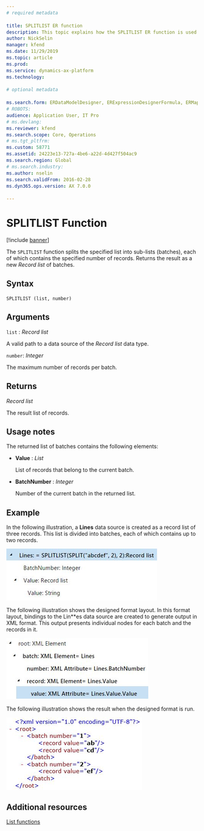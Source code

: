 ```yaml
---
# required metadata

title: SPLITLIST ER function
description: This topic explains how the SPLITLIST ER function is used
author: NickSelin
manager: kfend
ms.date: 11/29/2019
ms.topic: article
ms.prod: 
ms.service: dynamics-ax-platform
ms.technology: 

# optional metadata

ms.search.form: ERDataModelDesigner, ERExpressionDesignerFormula, ERMappedFormatDesigner, ERModelMappingDesigner
# ROBOTS: 
audience: Application User, IT Pro
# ms.devlang: 
ms.reviewer: kfend
ms.search.scope: Core, Operations
# ms.tgt_pltfrm: 
ms.custom: 58771
ms.assetid: 24223e13-727a-4be6-a22d-4d427f504ac9
ms.search.region: Global
# ms.search.industry: 
ms.author: nselin
ms.search.validFrom: 2016-02-28
ms.dyn365.ops.version: AX 7.0.0

---
```


# <a name="SPLITLIST">SPLITLIST Function</a>

[!include [banner](../includes/banner.md)]

The `SPLITLIST` function splits the specified list into sub-lists (batches), each of which contains the specified number of records. Returns the result as a new *Record list* of batches.

## Syntax

```
SPLITLIST (list, number)
```

## Arguments

`list` : *Record list*

A valid path to a data source of the *Record list* data type.

`number`: *Integer*

The maximum number of records per batch.

## Returns

*Record list*

The result list of records.

## Usage notes

The returned list of batches contains the following elements:

-   **Value** : *List*

    List of records that belong to the current batch.

-   **BatchNumber** : *Integer*

    Number of the current batch in the returned list.

## Example

In the following illustration, a **Lines** data source is created as a record list of three records. This list is divided into batches, each of which contains up to two records.

<a href="./media/picture-splitlist-datasource.jpg"><img src="./media/picture-splitlist-datasource.jpg" alt="Data source that is divided into batches" class="alignnone wp-image-290681 size-full" width="397" height="136" /></a>

The following illustration shows the designed format layout. In this format layout, bindings to the Lin**es data source are created to generate output in XML format. This output presents individual nodes for each batch and the records in it.

<a href="./media/picture-splitlist-format.jpg"><img src="./media/picture-splitlist-format.jpg" alt="Format layout that has bindings to a data source" class="alignnone wp-image-290691 size-full" width="374" height="161" /></a>

The following illustration shows the result when the designed format is run.

<a href="./media/picture-splitlist-result.jpg"><img src="./media/picture-splitlist-result.jpg" alt="Result of running the format" class="alignnone wp-image-290701 size-full" width="358" height="191" /></a>

## Additional resources

[List functions](er-functions-category-list.md)
